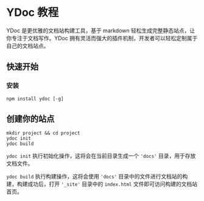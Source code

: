 # YDoc 教程
YDoc 是更优雅的文档站构建工具，基于 markdown 轻松生成完整静态站点，让你专注于文档写作。YDoc 拥有灵活而强大的插件机制，开发者可以轻松定制属于自己的文档站点。

## 快速开始

### 安装

```
npm install ydoc [-g]
```

## 创建你的站点

```
mkdir project && cd project
ydoc init
ydoc build
```

`ydoc init` 执行初始化操作，这将会在当前目录生成一个 `'docs'` 目录，用于存放文档文件。

`ydoc build` 执行构建操作，这将会使用 `'docs'` 目录中的文件进行文档站的构建，构建成功后，打开 `'_site'` 目录中的  `index.html` 文件即可访问构建的文档站首页。